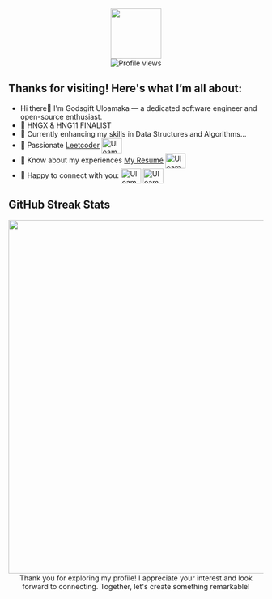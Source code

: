 <div id="header" align="center">
<img src="https://media.giphy.com/media/LqMn3zJKoi93O/giphy.gif?cid=ecf05e47xys3wai3d5ndee8whz494rk2mq9pgm6o0g7xay02&ep=v1_gifs_search&rid=giphy.gif&ct=g" width="100"/>
</div>
<div align="center">
<img src="https://komarev.com/ghpvc/?username=uloamaka&style=flat-square&color=blue" alt="Profile views"/>
</div>



 ## Thanks for visiting! Here's what I’m all about:
-  Hi there🤘 I'm Godsgift Uloamaka — a dedicated software engineer and open-source enthusiast.
- 🌱 HNGX & HNG11 FINALIST
- 🌱 Currently enhancing my skills in Data Structures and Algorithms...
- 🌱 Passionate [Leetcoder](https://leetcode.com/u/uloamaka/) <a href="https://leetcode.com/u/uloamaka/" target="blank"><img align="center" src="https://raw.githubusercontent.com/rahuldkjain/github-profile-readme-generator/master/src/images/icons/Social/leet-code.svg" alt="Uloamaka" height="30" width="40" /></a>
- 📄 Know about my experiences [My Resumé](https://docs.google.com/document/d/1ZRmCuh2h2Q2OBHJapX9ef_QKb5fDoZyc4p9-IMSA2GU/edit?usp=sharing) <a href="https://docs.google.com/document/d/1ZRmCuh2h2Q2OBHJapX9ef_QKb5fDoZyc4p9-IMSA2GU/edit?usp=sharing" target="blank"><img align="center" src="https://raw.githubusercontent.com/rahuldkjain/github-profile-readme-generator/master/src/images/icons/Social/google.svg" alt="Uloamaka" height="30" width="40" /></a>
- 🤝 Happy to connect with you:
<a href="https://x.com/ebitegift235" target="blank"><img align="center" src="https://raw.githubusercontent.com/rahuldkjain/github-profile-readme-generator/master/src/images/icons/Social/twitter.svg" alt="Uloamaka" height="30" width="40" /></a>
<a href="https://www.linkedin.com/in/godsgift235" target="blank"><img align="center" src="https://raw.githubusercontent.com/rahuldkjain/github-profile-readme-generator/master/src/images/icons/Social/linked-in-alt.svg" alt="Uloamaka" height="30" width="40" /></a>


## GitHub Streak Stats
<div align="center">
<img src="https://github-readme-streak-stats.herokuapp.com/?user=uloamaka&theme=black-ice&hide_border=true&stroke=0000&background=060A0CD0" width="700"/>
</div>
<div align="center">
Thank you for exploring my profile! I appreciate your interest and look forward to connecting. Together, let's create something remarkable!
</div>
<!---
uloamaka/uloamaka is a ✨ special ✨ repository because its `README.md` (this file) appears on your GitHub profile.
You can click the Preview link to take a look at your changes.
--->

